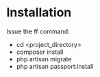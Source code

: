 # Installation

Issue the ff command:

* cd <project_directory>
* composer install
* php artisan migrate
* php artisan passport:install
  
